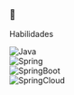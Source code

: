 ### 👋

Habilidades

![Java](https://img.shields.io/badge/Java_8-EF2A00?style=for-the-badge&logo=java&logoColor=EF2A00&labelColor=FFFFFF)<br/>
![Spring](https://img.shields.io/badge/Spring-53E617?style=for-the-badge&logo=spring&logoColor=53E617&labelColor=FFFFFF)<br/>
![SpringBoot](https://img.shields.io/badge/Spring_Boot-5FA743?style=for-the-badge&logo=springboot&logoColor=5FA743&labelColor=FFFFFF)<br/>
![SpringCloud](https://img.shields.io/badge/Spring_Cloud-AFDF9C?style=for-the-badge&logo=spring-cloud&logoColor=AFDF9C&labelColor=FFFFFF)<br/>
